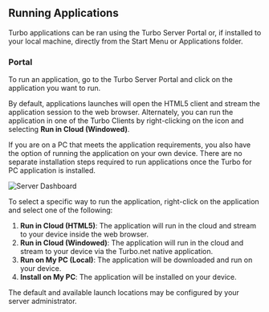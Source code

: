 ## Running Applications

Turbo applications can be ran using the Turbo Server Portal or, if installed to your local machine, directly from the Start Menu or Applications folder.

### Portal

To run an application, go to the Turbo Server Portal and click on the application you want to run.

By default, applications launches will open the HTML5 client and stream the application session to the web browser. Alternately, you can run the application in one of the Turbo Clients by right-clicking on the icon and selecting **Run in Cloud (Windowed)**.

If you are on a PC that meets the application requirements, you also have the option of running the application on your own device. There are no separate installation steps required to run applications once the Turbo for PC application is installed.

![Server Dashboard](https://hub.turbo.net/images/docs/dashboard.png)

To select a specific way to run the application, right-click on the application and select one of the following:

1. **Run in Cloud (HTML5)**: The application will run in the cloud and stream to your device inside the web browser.
2. **Run in Cloud (Windowed)**: The application will run in the cloud and stream to your device via the Turbo.net native application.
3. **Run on My PC (Local)**: The application will be downloaded and run on your device.
4. **Install on My PC**: The application will be installed on your device.

The default and available launch locations may be configured by your server administrator.
